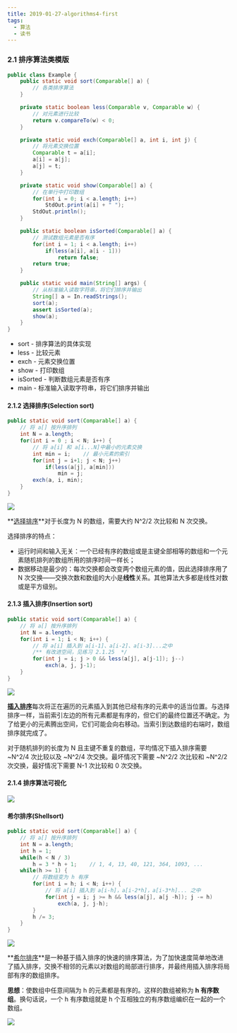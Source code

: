```yaml
---
title: 2019-01-27-algorithms4-first
tags:
  - 算法
  - 读书
---
```


### 2.1 排序算法类模版

```java
public class Example {
    public static void sort(Comparable[] a) {
        // 各类排序算法
    }

    private static boolean less(Comparable v, Comparable w) {
        // 对元素进行比较
        return v.compareTo(w) < 0;
    }

    private static void exch(Comparable[] a, int i, int j) {
        // 将元素交换位置
        Comparable t = a[i];
        a[i] = a[j];
        a[j] = t;
    }

    private static void show(Comparable[] a) {
        // 在单行中打印数组
        for(int i = 0; i < a.length; i++)
            StdOut.print(a[i] + " ");
        StdOut.println();
    }

    public static boolean isSorted(Comparable[] a) {
        // 测试数组元素是否有序
        for(int i = 1; i < a.length; i++)
            if(less(a[i], a[i - 1]))
                return false;
        return true;
    }

    public static void main(String[] args) {
        // 从标准输入读取字符串，将它们排序并输出
        String[] a = In.readStrings();
        sort(a);
        assert isSorted(a);
        show(a);
    }
}
```

- sort - 排序算法的具体实现
- less - 比较元素
- exch - 元素交换位置
- show - 打印数组
- isSorted - 判断数组元素是否有序
- main - 标准输入读取字符串，将它们排序并输出

#### 2.1.2 选择排序(Selection sort)

```java
public static void sort(Comparable[] a) {
    // 将 a[] 按升序排列
    int N = a.length;
    for(int i = 0 ; i < N; i++) {
        // 将 a[i] 和 a[i...N]中最小的元素交换
        int min = i;    // 最小元素的索引
        for(int j = i+1; j < N; j++)
            if(less(a[j], a[min]))
                min = j;
        exch(a, i, min);
    }
}
```

![](https://algs4.cs.princeton.edu/21elementary/images/selection.png)

**[选择排序](https://algs4.cs.princeton.edu/21elementary/Selection.java.html)**对于长度为 N 的数组，需要大约 N^2/2 次比较和 N 次交换。

选择排序的特点：

- 运行时间和输入无关：一个已经有序的数组或是主键全部相等的数组和一个元素随机排列的数组所用的排序时间一样长；
- 数据移动是最少的：每次交换都会改变两个数组元素的值，因此选择排序用了 N 次交换——交换次数和数组的大小是**线性**关系。其他算法大多都是线性对数或是平方级别。

#### 2.1.3 插入排序(Insertion sort)

```java
public static void sort(Comparable[] a) {
    // 将 a[] 按升序排列
    int N = a.length;
    for(int i = 1; i < N; i++) {
        // 将 a[i] 插入到 a[i-1]、a[i-2]、a[i-3]...之中   
        /** 有改进空间，见练习 2.1.25  */
        for(int j = i; j > 0 && less(a[j], a[j-1]); j--)
            exch(a, j, j-1);
    }
}
```

![](https://algs4.cs.princeton.edu/21elementary/images/insertion.png)

[**插入排序**](https://algs4.cs.princeton.edu/21elementary/Insertion.java.html)每次将正在遍历的元素插入到其他已经有序的元素中的适当位置。与选择排序一样，当前索引左边的所有元素都是有序的，但它们的最终位置还不确定。为了给更小的元素腾出空间，它们可能会向右移动。当索引到达数组的右端时，数组排序就完成了。

对于随机排列的长度为 N 且主键不重复的数组，平均情况下插入排序需要 ~N^2/4 次比较以及 ~N^2/4 次交换。最坏情况下需要 ~N^2/2 次比较和 ~N^2/2 次交换，最好情况下需要 N-1 次比较和 0 次交换。

#### 2.1.4 排序算法可视化

![](https://algs4.cs.princeton.edu/21elementary/images/bars.png)

#### 希尔排序(Shellsort)

```java
public static void sort(Comparable[] a) {
    // 将 a[] 按升序排列
    int N = a.length;
    int h = 1;
    while(h < N / 3)
        h = 3 * h + 1;    // 1, 4, 13, 40, 121, 364, 1093, ...
    while(h >= 1) {
        // 将数组变为 h 有序
        for(int i = h; i < N; i++) {
            // 将 a[i] 插入到 a[i-h]，a[i-2*h]，a[i-3*h]... 之中
            for(int j = i; j >= h && less(a[j], a[j -h]); j -= h)
                exch(a, j, j-h);
        }
        h /= 3;
    }
}
```

![](https://algs4.cs.princeton.edu/21elementary/images/shell.png)

**[希尔排序](https://algs4.cs.princeton.edu/21elementary/Shell.java.html)**是一种基于插入排序的快速的排序算法，为了加快速度简单地改进了插入排序，交换不相邻的元素以对数组的局部进行排序，并最终用插入排序将局部有序的数组排序。

**思想**：使数组中任意间隔为 h 的元素都是有序的。这样的数组被称为 **h 有序数组**。换句话说，一个 h 有序数组就是 h 个互相独立的有序数组编织在一起的一个数组。

![](https://algs4.cs.princeton.edu/21elementary/images/h-sorted.png)

